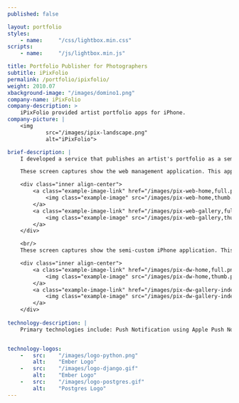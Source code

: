 ```yaml
--- 
published: false

layout: portfolio 
styles:
    - name:     "/css/lightbox.min.css"
scripts:
    - name:     "/js/lightbox.min.js"

title: Portfolio Publisher for Photographers 
subtitle: iPixFolio
permalink: /portfolio/ipixfolio/
weight: 2010.07
xbackground-image: "/images/domino1.png"
company-name: iPixFolio
company-description: >
    iPixFolio provided artist portfolio apps for iPhone. 
company-picture: |
    <img
            src="/images/ipix-landscape.png"
            alt="iPixFolio">

brief-description: |
    I developed a service that publishes an artist's portfolio as a semi-custom iPhone app. I launched several artist’s apps in the iTunes App Store. 

    These screen captures show the web management application. This application is used by the artist to manage a "portfolio in the cloud" - a custom content management system ("CMS") that I wrote to house their virtual portfolio images and data files.

    <div class="inner align-center">
        <a class="example-image-link" href="/images/pix-web-home,full.png" data-lightbox="example-set" data-title="Portfolio Publisher Web App - Home">
            <img class="example-image" src="/images/pix-web-home,thumb.png" alt=""/>
        </a>
        <a class="example-image-link" href="/images/pix-web-gallery,full.png" data-lightbox="example-set" data-title="Portfolio Publisher Web App - Gallery">
            <img class="example-image" src="/images/pix-web-gallery,thumb.png" alt=""/>
        </a>
    </div>

    <br/>
    These screen captures show the semi-custom iPhone application. This application is used by fans of the artist to see the artist's portfolio, follow their blog, read their tweets, and communicate with the artist.

    <div class="inner align-center">
        <a class="example-image-link" href="/images/pix-dw-home,full.png" data-lightbox="example-set" data-title="Portfolio Publisher iPhone App - Home">
            <img class="example-image" src="/images/pix-dw-home,thumb.png" alt=""/>
        </a>
        <a class="example-image-link" href="/images/pix-dw-gallery-index,full.png" data-lightbox="example-set" data-title="Portfolio Publisher iPhone App - Gallery">
            <img class="example-image" src="/images/pix-dw-gallery-index,thumb.png" alt=""/>
        </a>
    </div>
    
technology-description: |
    Primary technologies include: Push Notification using Apple Push Notification Service (APNS), Django, Python, PostgreSQL.   


technology-logos:
    -   src:    "/images/logo-python.png" 
        alt:    "Ember Logo"
    -   src:    "/images/logo-django.gif" 
        alt:    "Ember Logo"
    -   src:    "/images/logo-postgres.gif" 
        alt:    "Postgres Logo"
---
```

